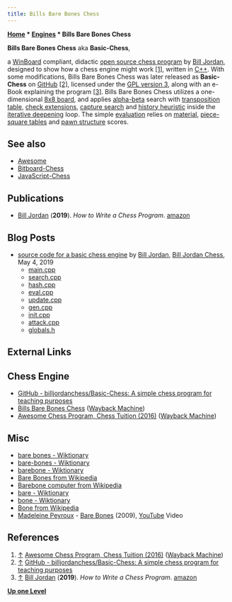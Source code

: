 ```yaml
---
title: Bills Bare Bones Chess
---
```

**[Home](Home "Home") * [Engines](Engines "Engines") * Bills Bare Bones Chess**

**Bills Bare Bones Chess** aka **Basic-Chess**,

a [WinBoard](WinBoard "WinBoard") compliant, didactic [open source chess program](Category:Open_Source "Category:Open Source") by [Bill Jordan](Bill_Jordan "Bill Jordan"), designed to show how a chess engine might work
<a id="cite-note-1" href="#cite-ref-1">[1]</a>, written in [C++](Cpp "Cpp"). With some modifications, Bills Bare Bones Chess was later released as **Basic-Chess** on [GitHub](https://en.wikipedia.org/wiki/GitHub) <a id="cite-note-2" href="#cite-ref-2">[2]</a>, licensed under the [GPL version 3](Free_Software_Foundation#GPL "Free Software Foundation"), along with an e-Book explaining the program <a id="cite-note-3" href="#cite-ref-3">[3]</a>.
Bills Bare Bones Chess utilizes a one-dimensional [8x8 board](8x8_Board "8x8 Board"), and applies [alpha-beta](Alpha-Beta "Alpha-Beta") search with [transposition table](Transposition_Table "Transposition Table"), [check extensions](Check_Extensions "Check Extensions"), [capture search](Quiescence_Search "Quiescence Search") and [history heuristic](History_Heuristic "History Heuristic") inside the [iterative deepening](Iterative_Deepening "Iterative Deepening") loop.
The simple [evaluation](Evaluation "Evaluation") relies on [material](Material "Material"), [piece-square tables](Piece-Square_Tables "Piece-Square Tables") and [pawn structure](Pawn_Structure "Pawn Structure") scores.

## See also

- [Awesome](Awesome "Awesome")
- [Bitboard-Chess](Bitboard-Chess "Bitboard-Chess")
- [JavaScript-Chess](JavaScript-Chess "JavaScript-Chess")

## Publications

- [Bill Jordan](Bill_Jordan "Bill Jordan") (**2019**). *How to Write a Chess Program*. [amazon](https://www.amazon.com/gp/product/B07SVX1V73/ref=dbs_a_def_rwt_hsch_vapi_tkin_p1_i0)

## Blog Posts

- [source code for a basic chess engine](https://billjordanchess.blogspot.com/2019/05/i-am-making-available-source-code-for.html) by [Bill Jordan](Bill_Jordan "Bill Jordan"), [Bill Jordan Chess](https://billjordanchess.blogspot.com), May 4, 2019
  - [main.cpp](https://billjordanchess.blogspot.com/2019/05/maincpp.html)
  - [search.cpp](https://billjordanchess.blogspot.com/2019/05/searchcpp.html)
  - [hash.cpp](https://billjordanchess.blogspot.com/2019/05/hashcpp.html)
  - [eval.cpp](https://billjordanchess.blogspot.com/2019/05/evalcpp.html)
  - [update.cpp](https://billjordanchess.blogspot.com/2019/05/updatecpp.html)
  - [gen.cpp](https://billjordanchess.blogspot.com/2019/05/gencpp.html)
  - [init.cpp](https://billjordanchess.blogspot.com/2019/05/initcpp.html)
  - [attack.cpp](https://billjordanchess.blogspot.com/2019/05/attackcpp.html)
  - [globals.h](https://billjordanchess.blogspot.com/2019/05/globalsh.html)

## External Links

## Chess Engine

- [GitHub - billjordanchess/Basic-Chess: A simple chess program for teaching purposes](https://github.com/billjordanchess/Basic-Chess)
- [Bills Bare Bones Chess](http://web.archive.org/web/20161111132747/http://www.chess-tuition.com/bbb//bbbc.html) ([Wayback Machine](https://en.wikipedia.org/wiki/Wayback_Machine))
- [Awesome Chess Program, Chess Tuition (2016)](http://web.archive.org/web/20161012202911/http://chess-tuition.com/awesome.html) ([Wayback Machine](https://en.wikipedia.org/wiki/Wayback_Machine))

## Misc

- [bare bones - Wiktionary](https://en.wiktionary.org/wiki/bare_bones)
- [bare-bones - Wiktionary](https://en.wiktionary.org/wiki/bare-bones)
- [barebone - Wiktionary](https://en.wiktionary.org/wiki/barebone)
- [Bare Bones from Wikipedia](https://en.wikipedia.org/wiki/Bare_Bones)
- [Barebone computer from Wikipedia](https://en.wikipedia.org/wiki/Barebone_computer)
- [bare - Wiktionary](https://en.wiktionary.org/wiki/bare)
- [bone - Wiktionary](https://en.wiktionary.org/wiki/bone)
- [Bone from Wikipedia](https://en.wikipedia.org/wiki/Bone)
- [Madeleine Peyroux](https://en.wikipedia.org/wiki/Madeleine_Peyroux) - [Bare Bones](<https://en.wikipedia.org/wiki/Bare_Bones_(Madeleine_Peyroux_album)>) (2009), [YouTube](https://en.wikipedia.org/wiki/YouTube) Video

## References

1. <a id="cite-ref-1" href="#cite-note-1">↑</a> [Awesome Chess Program, Chess Tuition (2016)](http://web.archive.org/web/20161012202911/http://chess-tuition.com/awesome.html) ([Wayback Machine](https://en.wikipedia.org/wiki/Wayback_Machine))
1. <a id="cite-ref-2" href="#cite-note-2">↑</a> [GitHub - billjordanchess/Basic-Chess: A simple chess program for teaching purposes](https://github.com/billjordanchess/Basic-Chess)
1. <a id="cite-ref-3" href="#cite-note-3">↑</a> [Bill Jordan](Bill_Jordan "Bill Jordan") (**2019**). *How to Write a Chess Program*. [amazon](https://www.amazon.com/gp/product/B07SVX1V73/ref=dbs_a_def_rwt_hsch_vapi_tkin_p1_i0)

**[Up one Level](Engines "Engines")**

